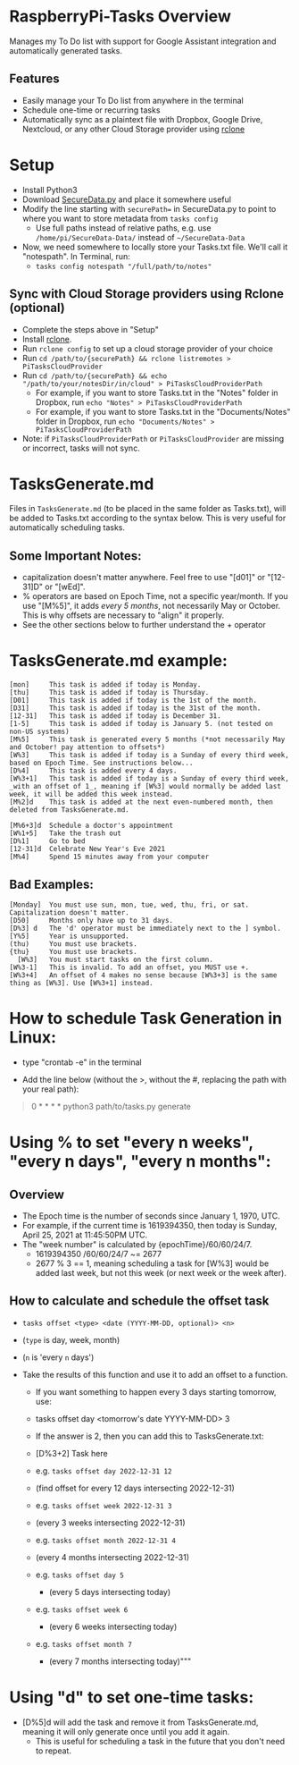 # RaspberryPi-Tasks Overview
Manages my To Do list with support for Google Assistant integration and automatically generated tasks.

## Features
- Easily manage your To Do list from anywhere in the terminal
- Schedule one-time or recurring tasks
- Automatically sync as a plaintext file with Dropbox, Google Drive, Nextcloud, or any other Cloud Storage provider using [rclone](https://rclone.org/install/)

# Setup
- Install Python3
- Download [SecureData.py](https://github.com/tylerjwoodfin/SecureData) and place it somewhere useful 
- Modify the line starting with `securePath=` in SecureData.py to point to where you want to store metadata from `tasks config`
  - Use full paths instead of relative paths, e.g. use `/home/pi/SecureData-Data/` instead of `~/SecureData-Data`
- Now, we need somewhere to locally store your Tasks.txt file. We'll call it "notespath". In Terminal, run:
  - `tasks config notespath "/full/path/to/notes"`

## Sync with Cloud Storage providers using Rclone (optional)
- Complete the steps above in "Setup"
- Install [rclone](https://rclone.org/install/).
- Run `rclone config` to set up a cloud storage provider of your choice
- Run `cd /path/to/{securePath} && rclone listremotes > PiTasksCloudProvider`
- Run `cd /path/to/{securePath} && echo "/path/to/your/notesDir/in/cloud" > PiTasksCloudProviderPath`
  - For example, if you want to store Tasks.txt in the "Notes" folder in Dropbox, run `echo "Notes" > PiTasksCloudProviderPath`
  - For example, if you want to store Tasks.txt in the "Documents/Notes" folder in Dropbox, run `echo "Documents/Notes" > PiTasksCloudProviderPath`
- Note: if `PiTasksCloudProviderPath` or `PiTasksCloudProvider` are missing or incorrect, tasks will not sync.

# TasksGenerate.md
Files in `TasksGenerate.md` (to be placed in the same folder as Tasks.txt), will be added to Tasks.txt according to the syntax below. This is very useful for automatically scheduling tasks.

## Some Important Notes:
- capitalization doesn't matter anywhere. Feel free to use "[d01]" or "[12-31]D" or "[wEd]".
- % operators are based on Epoch Time, not a specific year/month. If you use "[M%5]", it adds *every 5 months*, not necessarily May or October. This is why offsets are necessary to "align" it properly.
- See the other sections below to further understand the + operator

# TasksGenerate.md example:
```
[mon]     This task is added if today is Monday.
[thu]     This task is added if today is Thursday.
[D01]     This task is added if today is the 1st of the month.
[D31]     This task is added if today is the 31st of the month.
[12-31]   This task is added if today is December 31.
[1-5]     This task is added if today is January 5. (not tested on non-US systems)
[M%5]     This task is generated every 5 months (*not necessarily May and October! pay attention to offsets*)
[W%3]     This task is added if today is a Sunday of every third week, based on Epoch Time. See instructions below...
[D%4]     This task is added every 4 days.
[W%3+1]   This task is added if today is a Sunday of every third week, _with an offset of 1_, meaning if [W%3] would normally be added last week, it will be added this week instead.
[M%2]d    This task is added at the next even-numbered month, then deleted from TasksGenerate.md. 

[M%6+3]d  Schedule a doctor's appointment
[W%1+5]   Take the trash out
[D%1]     Go to bed
[12-31]d  Celebrate New Year's Eve 2021
[M%4]     Spend 15 minutes away from your computer
```

## Bad Examples:
```
[Monday]  You must use sun, mon, tue, wed, thu, fri, or sat. Capitalization doesn't matter.
[D50]     Months only have up to 31 days.
[D%3] d   The 'd' operator must be immediately next to the ] symbol. 
[Y%5]     Year is unsupported.
(thu)     You must use brackets.
{thu}     You must use brackets.
  [W%3]   You must start tasks on the first column.
[W%3-1]   This is invalid. To add an offset, you MUST use +.
[W%3+4]   An offset of 4 makes no sense because [W%3+3] is the same thing as [W%3]. Use [W%3+1] instead.
```

# How to schedule Task Generation in Linux:
- type "crontab -e" in the terminal

- Add the line below (without the >, without the #, replacing the path with your real path):
> 0 * * * * python3 path/to/tasks.py generate


# Using % to set "every n weeks", "every n days", "every n months":
## Overview
- The Epoch time is the number of seconds since January 1, 1970, UTC.
- For example, if the current time is 1619394350, then today is Sunday, April 25, 2021 at 11:45:50PM UTC.
- The "week number" is calculated by {epochTime}/60/60/24/7.
    - 1619394350 /60/60/24/7 ~= 2677
    - 2677 % 3 == 1, meaning scheduling a task for [W%3] would be added last week, but not this week (or next week or the week after).

## How to calculate and schedule the offset task
- `tasks offset <type> <date (YYYY-MM-DD, optional)> <n>`
- (`type` is day, week, month)
- (`n` is 'every `n` days')

- Take the results of this function and use it to add an offset to a function.
  - If you want something to happen every 3 days starting tomorrow, use:
  - tasks offset day <tomorrow's date YYYY-MM-DD> 3

  - If the answer is 2, then you can add this to TasksGenerate.txt:
  - [D%3+2] Task here
  
  - e.g. `tasks offset day 2022-12-31 12`
  - (find offset for every 12 days intersecting 2022-12-31)

  - e.g. `tasks offset week 2022-12-31 3`
  - (every 3 weeks intersecting 2022-12-31)

  - e.g. `tasks offset month 2022-12-31 4`
  - (every 4 months intersecting 2022-12-31)

  - e.g. `tasks offset day 5`
    - (every 5 days intersecting today)

  - e.g. `tasks offset week 6`
    - (every 6 weeks intersecting today)

  - e.g. `tasks offset month 7`
    - (every 7 months intersecting today)"""

# Using "d" to set one-time tasks:
- [D%5]d will add the task and remove it from TasksGenerate.md, meaning it will only generate once until you add it again.
  - This is useful for scheduling a task in the future that you don't need to repeat.